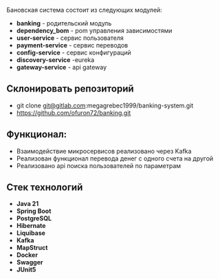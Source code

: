 
Бановская система состоит из следующих модулей:

- **banking** - родительский модуль
- **dependency_bom** - pom управления зависимостями
- **user-service** - сервис пользователя
- **payment-service** - сервис переводов
- **config-service** - сервис конфигураций
- **discovery-service** -eureka
- **gateway-service** - api gateway


## Склонировать репозиторий

- git clone git@gitlab.com:megagrebec1999/banking-system.git
- https://github.com/ofuron72/banking.git

## Функционал:
- Взаимодействие микросервисов реализовано через Kafka
- Реализован функционал перевода денег с одного счета на другой
- Реализовано api поиска пользователей по параметрам

## Стек технологий

- **Java 21**
- **Spring Boot**
- **PostgreSQL**
- **Hibernate**
- **Liquibase**
- **Kafka**
- **MapStruct**
- **Docker**
- **Swagger**
- **JUnit5**



